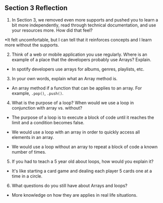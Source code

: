 ## Section 3 Reflection

1. In Section 3, we removed even more supports and pushed you to learn a bit more independently, read through technical documentation, and use your resources more. How did that feel?

*It felt uncomfortable, but I can tell that it reinforces concepts and I learn more without the supports.

2. Think of a web or mobile application you use regularly. Where is an example of a place that the developers probably use Arrays? Explain.

* In spotify developers use arrays for albums, genres, playlists, etc.

3. In your own words, explain what an Array method is.

* An array method if a function that can be applies to an array. For example, `.pop()`, `.push()`.

4. What is the purpose of a loop? When would we use a loop in conjunction with array vs. without?

* The purpose of a loop is to execute a block of code until it reaches the limit and a condition becomes false.

* We would use a loop with an array in order to quickly access all elements in an array.

* We would use a loop without an array to repeat a block of code a known number of times.

5. If you had to teach a 5 year old about loops, how would you explain it?

* It's like starting a card game and dealing each player 5 cards one at a time in a circle.

6. What questions do you still have about Arrays and loops?

* More knowledge on how they are applies in real life situations.
